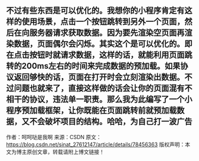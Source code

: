 不过有些东西是可以优化的。我想你的小程序肯定有这样的使用场景，点击一个按钮跳转到另外一个页面，然后在向服务器请求获取数据。因为要先渲染空页面再渲染数据，页面偶尔会闪烁。其实这个是可以优化的。即在点击按钮时就请求数据，这样的话，就能利用页面跳转的200ms左右的时间来完成数据的预加载。如果协议返回够快的话，页面在打开时会立刻渲染出数据。不过问题也就来了，直接这样做的话会让你的页面混有不相干的协议，违法单一职责。那么我为此编写了一个小程序预加载框架，让你既能在页面跳转前就预加载数据，又不会破坏项目的结构。哈哈，为自己打一波广告
--------------------- 
作者：呵呵哒是我啊 
来源：CSDN 
原文：https://blog.csdn.net/sinat_27612147/article/details/78456363 
版权声明：本文为博主原创文章，转载请附上博文链接！